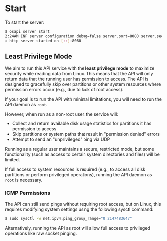 # Start

To start the server:

```bash
$ osapi server start
2:24AM INF server configuration debug=false server.port=8080 server.security.cors.allow_origins="[http://localhost:3001 https://retr0h.github.io]"
⇨ http server started on [::]:8080
```

## Least Privilege Mode

We aim to run this API service with the **least privilege mode** to maximize
security while reading data from Linux. This means that the API will only return
data that the running user has permission to access. The API is designed to
gracefully skip over partitions or other system resources where permission
errors occur (e.g., due to lack of root access).

If your goal is to run the API with minimal limitations, you will need to run
the API daemon as `root`.

However, when run as a non-root user, the service will:

- Collect and return available disk usage statistics for partitions it has
  permission to access
- Skip partitions or system paths that result in "permission denied" errors
- Attempt to send an "unprivileged" ping via UDP

Running as a regular user maintains a secure, restricted mode, but some
functionality (such as access to certain system directories and files) will be
limited.

If full access to system resources is required (e.g., to access all disk
partitions or perform privileged operations), running the API daemon as `root`
is necessary.

### ICMP Permissions

The API can still send pings without requiring root access, but on Linux, this
requires modifying system settings using the following sysctl command:

```bash
$ sudo sysctl -w net.ipv4.ping_group_range="0 2147483647"
```

Alternatively, running the API as root will allow full access to privileged
operations like raw socket pinging.
